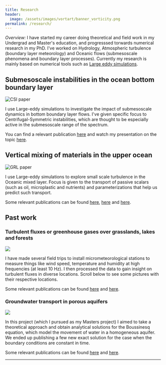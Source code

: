 ```yaml
---
title: Research
header:
  image: /assets/images/vortart/banner_vorticity.png
permalink: /research/
---
```



*Overview:* I have started my career doing theoretical and field work in my Undergrad and Master's
education, and progresssed torwards numerical research in my PhD. I've worked on Hydrology,
Atmospheric turbulence (boundary layer meteorology) and Oceanic flows (submesoscale phenomena and
boundary layer processes). Currently my research is mainly based on numerical tools such as [Large
eddy simulations](https://en.wikipedia.org/wiki/Large_eddy_simulation).




## Submesoscale instabilities in the ocean bottom boundary layer


![CSI paper](/assets/images/JPO2022_CSI.png)

I use Large-eddy simulations to investigate the impact of submesoscale dynamics in bottom boundary
layer flows. I've given specific focus to Centrifugal-Symmetric instabilities, which are thought to
be especially active in the submesoscale range of the spectrum.

You can find a relevant publication
[here](https://journals.ametsoc.org/view/journals/phoc/52/9/JPO-D-21-0259.1.xml) and watch my
presentation on the topic [here](https://youtu.be/F2RVCqTOF5o).




## Vertical mixing of materials in the upper ocean

![GRL paper](/assets/images/GRL2019-panels.png)

I use Large-eddy simulations to explore small
scale turbulence in the Oceanic mixed layer. Focus is given to the transport of passive scalars
(such as oil, microplastic and nutrients) and parameterizations that help us predict such transport.

Some relevant publications can be found
[here](https://journals.aps.org/prfluids/abstract/10.1103/PhysRevFluids.3.064501),
[here](https://agupubs.onlinelibrary.wiley.com/doi/abs/10.1029/2018GL080296)
and [here](https://journals.ametsoc.org/jas/article-abstract/77/10/3479/353916/Diffusive-Nondiffusive-Flux-Decompositions-in?redirectedFrom=fulltext).



## Past work


### Turbulent fluxes or greenhouse gases over grasslands, lakes and forests

![](/assets/images/AFM-phi2.png)

I have made several field trips to install micrometeorological stations to
measure things like wind speed, temperature and humidity at high frequencies
(at least 10 Hz). I then processed the data to gain insight on turbulent fluxes
in diverse locations. Scroll below to see some pictures with their respective
locations. 

Some relevant publications can be found 
[here](https://www.sciencedirect.com/science/article/pii/S0168192317301144)
and
[here](https://agupubs.onlinelibrary.wiley.com/doi/abs/10.1029/2019GL083237).




### Groundwater transport in porous aquifers

![](/assets/images/WRR-aquifer2.png)

In this project (which I pursued as my Masters project) I aimed to take a
theoretical approach and obtain analytical solutions for the Boussinesq
equation, which model the movement of water in a homogeneous aquifer. We ended
up publishing a few new exact solution for the case when the boundary
conditions are constant in time.

Some relevant publications can be found
[here](https://agupubs.onlinelibrary.wiley.com/doi/abs/10.1029/2018WR024154)
and
[here](https://agupubs.onlinelibrary.wiley.com/doi/full/10.1002/wrcr.20543).



---

